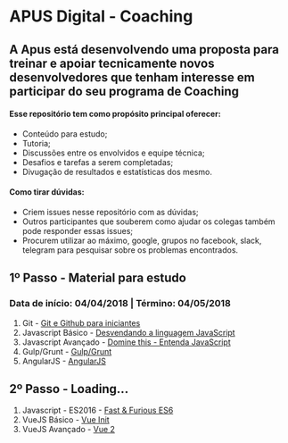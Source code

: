 # APUS Digital - Coaching

## A Apus está desenvolvendo uma proposta para treinar e apoiar tecnicamente novos desenvolvedores que tenham interesse em participar do seu programa de Coaching


#### Esse repositório tem como propósito principal oferecer:
* Conteúdo para estudo;
* Tutoria;
* Discussões entre os envolvidos e equipe técnica;
* Desafios e tarefas a serem completadas;
* Divugação de resultados e estatísticas dos mesmo.


#### Como tirar dúvidas:
* Criem issues nesse repositório com as dúvidas;
* Outros participantes que souberem como ajudar os colegas também pode responder essas issues;
* Procurem utilizar ao máximo, google, grupos no facebook, slack, telegram para pesquisar sobre os problemas encontrados.


## 1º Passo - Material para estudo
### Data de início: 04/04/2018 | Término: 04/05/2018

1. Git - [Git e Github para iniciantes](https://www.youtube.com/watch?v=UMhskLXJuq4)
2. Javascript Básico - [Desvendando a linguagem JavaScript](https://www.youtube.com/watch?v=093dIOCNeIc&list=PLQCmSnNFVYnT1-oeDOSBnt164802rkegc)
3. Javascript Avançado - [Domine this - Entenda JavaScript](https://www.youtube.com/watch?v=fBInMy61plk&list=PLy5T05I_eQYNQs4Pta85XRSucm3IOHx2M)
4. Gulp/Grunt - [Gulp/Grunt](https://www.youtube.com/watch?v=ZG0fSXOKcGM&list=PLQCmSnNFVYnTkUx1tVVPumohXVMDwfQcV)
5. AngularJS - [AngularJS](https://www.youtube.com/watch?v=_y7rKxqPoyg&list=PLQCmSnNFVYnTD5p2fR4EXmtlR6jQJMbPb)


## 2º Passo - Loading...
1. Javascript - ES2016 - [Fast & Furious ES6](https://www.youtube.com/watch?v=yRr8Wo4XfYY&list=PLy5T05I_eQYOoUz2TtAqq35RLCc-xBZCe)
2. VueJS Básico - [Vue Init](https://www.youtube.com/watch?v=nCoOf8aXrvg&list=PLy5T05I_eQYMoDJelUvWR6EhOnnAdiMHv)
3. VueJS Avançado - [Vue 2](https://www.youtube.com/watch?v=ck8uNY0B0HI&list=PLy5T05I_eQYOr3uPSI-eTVCLe1GF1qOf5)
